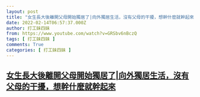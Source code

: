 ```yaml
---
layout: post
title: "女生長大後離開父母開始獨居了|向外獨居生活，沒有父母的干擾，想幹什麼就幹起來"
date: 2022-02-14T06:57:37.000Z
author: 打工妹四妹
from: https://www.youtube.com/watch?v=GRSbv6nBczQ
tags: [ 打工妹四妹 ]
comments: True
categories: [ 打工妹四妹 ]
---
```

<!--1644821857000-->
[女生長大後離開父母開始獨居了|向外獨居生活，沒有父母的干擾，想幹什麼就幹起來](https://www.youtube.com/watch?v=GRSbv6nBczQ)
------

<div>

</div>
